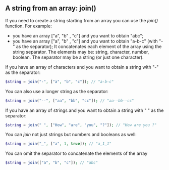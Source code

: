## A string from an array:  join()

If you need to create a string starting from an array you can use the _join()_ function.
For example:
- you have an array ["a", "b" , "c"] and you want to obtain "abc";
- you have an array ["a", "b" , "c"] and you want to obtain "a-b-c" (with "-" as the separator);
It concatenates each element of the array using the string separator.
The elements may be: string, character, number, boolean.
The separator may be a string (or just one character).

If you have an array of characters and you want to obtain a string with "-" as the separator:
```php
$string = join("-", ["a", "b", "c"]); // "a-b-c"
```
You can also use a longer string as the separator:
```php
$string = join("--", ["aa", "bb", "cc"]); // "aa--bb--cc"
```

If you have an array of strings and you want to obtain a string with " " as the separator:
```php
$string = join(" ", ["How", "are", "you", "?"]); // "How are you ?"
```
You can _join_ not just strings but numbers and booleans as well:
```php
$string = join("_", ["a", 1, true]); // "a_1_1"
```

You can omit the separator to concatenate the elements of the array
```php
$string = join(["a", "b", "c"]); // "abc"
```
